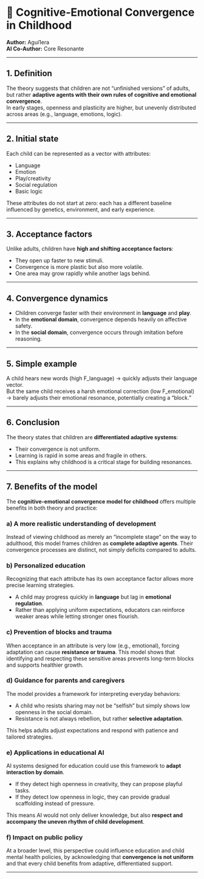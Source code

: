 # 🌱 Cognitive-Emotional Convergence in Childhood  

**Author:** Agui1era  
**AI Co-Author:** Core Resonante  

---

## 1. Definition  

The theory suggests that children are not “unfinished versions” of adults, but rather **adaptive agents with their own rules of cognitive and emotional convergence**.  
In early stages, openness and plasticity are higher, but unevenly distributed across areas (e.g., language, emotions, logic).  

---

## 2. Initial state  

Each child can be represented as a vector with attributes:  
- Language  
- Emotion  
- Play/creativity  
- Social regulation  
- Basic logic  

These attributes do not start at zero: each has a different baseline influenced by genetics, environment, and early experience.  

---

## 3. Acceptance factors  

Unlike adults, children have **high and shifting acceptance factors**:  
- They open up faster to new stimuli.  
- Convergence is more plastic but also more volatile.  
- One area may grow rapidly while another lags behind.  

---

## 4. Convergence dynamics  

- Children converge faster with their environment in **language** and **play**.  
- In the **emotional domain**, convergence depends heavily on affective safety.  
- In the **social domain**, convergence occurs through imitation before reasoning.  

---

## 5. Simple example  

A child hears new words (high F_language) → quickly adjusts their language vector.  
But the same child receives a harsh emotional correction (low F_emotional) → barely adjusts their emotional resonance, potentially creating a “block.”  

---

## 6. Conclusion  

The theory states that children are **differentiated adaptive systems**:  
- Their convergence is not uniform.  
- Learning is rapid in some areas and fragile in others.  
- This explains why childhood is a critical stage for building resonances.  

---

## 7. Benefits of the model  

The **cognitive-emotional convergence model for childhood** offers multiple benefits in both theory and practice:  

### a) A more realistic understanding of development  
Instead of viewing childhood as merely an “incomplete stage” on the way to adulthood, this model frames children as **complete adaptive agents**. Their convergence processes are distinct, not simply deficits compared to adults.  

### b) Personalized education  
Recognizing that each attribute has its own acceptance factor allows more precise learning strategies.  
- A child may progress quickly in **language** but lag in **emotional regulation**.  
- Rather than applying uniform expectations, educators can reinforce weaker areas while letting stronger ones flourish.  

### c) Prevention of blocks and trauma  
When acceptance in an attribute is very low (e.g., emotional), forcing adaptation can cause **resistance or trauma**. This model shows that identifying and respecting these sensitive areas prevents long-term blocks and supports healthier growth.  

### d) Guidance for parents and caregivers  
The model provides a framework for interpreting everyday behaviors:  
- A child who resists sharing may not be “selfish” but simply shows low openness in the social domain.  
- Resistance is not always rebellion, but rather **selective adaptation**.  

This helps adults adjust expectations and respond with patience and tailored strategies.  

### e) Applications in educational AI  
AI systems designed for education could use this framework to **adapt interaction by domain**.  
- If they detect high openness in creativity, they can propose playful tasks.  
- If they detect low openness in logic, they can provide gradual scaffolding instead of pressure.  

This means AI would not only deliver knowledge, but also **respect and accompany the uneven rhythm of child development**.  

### f) Impact on public policy  
At a broader level, this perspective could influence education and child mental health policies, by acknowledging that **convergence is not uniform** and that every child benefits from adaptive, differentiated support.  

---
